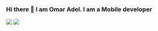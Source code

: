 ### Hi there 👋 I am Omar Adel. I am a Mobile developer

 
<img src="https://github-readme-stats.vercel.app/api?username=omarzer0&count_private=true&theme=vision-friendly-dark&include_all_commits=true"/>

<img src="https://github-readme-stats.vercel.app/api/top-langs/?username=omarzer0&layout=compact&langs_count=7&theme=vision-friendly-dark"/>
 
<!--

 <img height="180em" src="https://github-readme-stats.vercel.app/api?username=omarzer0&count_private=true&theme=vision-friendly-dark&include_all_commits=true"/>
 
 <img height="180em" src="https://github-readme-stats.vercel.app/api/top-langs/?username=omarzer0&layout=compact&langs_count=7&theme=vision-friendly-dark"/>
 

**omarzer0/omarzer0** is a ✨ _special_ ✨ repository because its `README.md` (this file) appears on your GitHub profile.

Here are some ideas to get you started:

- 🔭 I’m currently working on ...
- 🌱 I’m currently learning ...
- 👯 I’m looking to collaborate on ...
- 🤔 I’m looking for help with ...
- 💬 Ask me about ...
- 📫 How to reach me: ...
- 😄 Pronouns: ...
- ⚡ Fun fact: ...
-->
